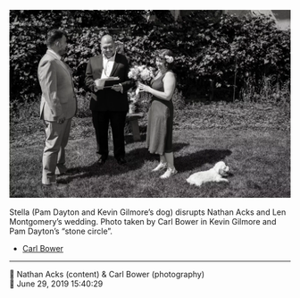 ![Pam Dayton and Kevin Gilmore’s dog, Stella, disrupts Nathan Acks and Len Montgomery’s wedding](assets/60db71f0d63418d3e9620345ea7d5053.webp)

Stella (Pam Dayton and Kevin Gilmore’s dog) disrupts Nathan Acks and Len Montgomery’s wedding. Photo taken by Carl Bower in Kevin Gilmore and Pam Dayton’s “stone circle”.

* [Carl Bower](https://carlbowerphotos.com)

- - - -

<span aria-hidden="true">👥</span> Nathan Acks (content) & Carl Bower (photography)  
<span aria-hidden="true">📅</span> June 29, 2019 15:40:29
